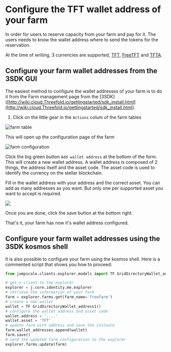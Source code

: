 # Configure the TFT wallet address of your farm

In order for users to reserve capacity from your farm and pay for it. The users needs to know the wallet address where to send the tokens for the reservation.

At the time of writing, 3 currencies are supported, [TFT](https://github.com/Threefoldfoundation/tft-stellar/#tft), [FreeTFT](https://github.com/Threefoldfoundation/tft-stellar/#freetft) and [TFTA](https://github.com/Threefoldfoundation/tft-stellar/#tfta).

## Configure your farm wallet addresses from the 3SDK GUI

The easiest method to configure the wallet addresses of your farm is to do it from the Farm management page from the [3SDK]([http://wiki.cloud.Threefold.io/gettingstarted/sdk_install.html](http://wiki.cloud.Threefold.io/gettingstarted/sdk_install.html).

1. Click on the little gear in the `Actions` colum of the farm tables

![farm table](./img/farm_table_configure.png)

This will open up the configuration page of the farm

![farm configuration](./img/farm_configuration.png)

Click the big green button `Add wallet address` at the bottom of the form. This will create a new wallet address.
A wallet address is composed of 2 things, the address itself and the asset code. The asset code is used to identify the currency on the stellar blockchain.

Fill in the wallet address with your address and the correct asset. You can add as many addresses as you want. But only one per supported asset you want to accept is required.

![](freefarm_wallet_assets.png)

Once you are done, click the save button at the bottom right.

That's it, your farm has now it's wallet address configured.

## Configure your farm wallet addresses using the 3SDK kosmos shell

It is also possible to configure your farm using the kosmos shell.
Here is a commented script that shows you how to proceed:

```python
from jumpscale.clients.explorer.models import TF GridDirectoryWallet_address1      

# get a client to the explorer
explorer = j.core.identity.me.explorer
# retrieve the information of your farm
farm = explorer.farms.get(farm_name='freefarm')
# create a new wallet
wallet = TF GridDirectoryWallet_address1()
# configure the wallet address and asset code
wallet.address = '....'
wallet.asset = 'TFT'
# update farm with address and save the instance
farm.wallet_addresses.append(wallet)
farm.save()
# send the updated farm configuration to the explorer
explorer.farms.update(farm)
```
